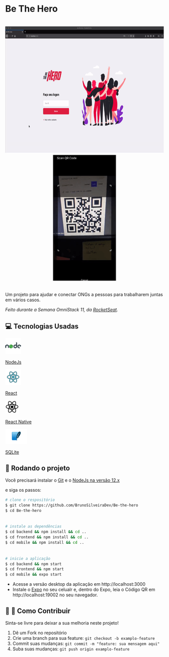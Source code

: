 Be The Hero
=============


<h1 align="center">
    <p><img src="demo1.gif" width="700px" height="400px"/><img src="demo2.gif" width="200px"/></p>
</h1>



Um projeto para ajudar e conectar ONGs a pessoas para trabalharem juntas em vários casos.

_Feito durante a Semana OmniStack 11, da [RocketSeat](https://rocketseat.com.br/)._


## :computer: Tecnologias Usadas  

<a href="https://nodejs.org/en/"><img src="nodejs.png" width="50"/></a>

[NodeJs](https://nodejs.org/en/)

<a href="https://reactjs.org/"><img src="react.png" width="50"/></a>

[React](https://reactjs.org/)

<a href="https://reactnative.dev/"><img src="react-native.png" width="43"/></a>

[React Native](https://reactnative.dev/)

<a href="https://www.sqlite.org/index.html"><img src="sqlite.png" width="70"/></a>

[SQLite](https://www.sqlite.org/index.html)



## :rocket: Rodando o projeto   
Você precisará instalar  o [Git](https://git-scm.com/downloads) e o  [NodeJs na versão 12.x](https://nodejs.org/en/download/)

e siga os passos:
```bash
# clone o respositório
$ git clone https://github.com/BrunoSilveiraDev/Be-the-hero
$ cd Be-the-hero


# instale as dependências
$ cd backend && npm install && cd ..
$ cd frontend && npm install && cd ..
$ cd mobile && npm install && cd ..


# inicie a aplicação
$ cd backend && npm start
$ cd frontend && npm start
$ cd mobile && expo start
```

- Acesse a versão desktop da aplicação em http://localhost:3000 
- Instale o [Expo](https://play.google.com/store/apps/details?id=host.exp.exponent) no seu celualr e, dentro do Expo, leia o Código QR em http://localhost:19002 no seu navegador.


## :wrench: :hammer: Como Contribuir  
Sinta-se livre para deixar a sua melhoria neste projeto!

1. Dê um Fork no repositório
2. Crie uma branch para sua feature: `git checkout -b examplo-feature`
3. Commit suas mudanças: `git commit -m "feature: sua mensagem aqui"`
4. Suba suas mudanças: `git push origin examplo-feature` 


